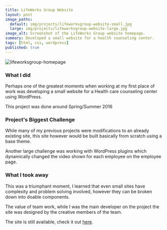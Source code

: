 ```yaml
---
title: LifeWorks Group Website
layout: post
image_paths:
  default: img/projects/lifeworksgroup-website-small.jpg
  large: img/projects/lifeworksgroup-website-large.jpg
image_alt: Screenshot of the LifeWorks Group website homepage.
summary: Developed a small website for a health counseling center.
tags: [html, css, wordpress]
published: true
---
```


![lifeworksgroup-homepage](https://user-images.githubusercontent.com/9139991/61481745-e7aace80-a966-11e9-87bf-da6f9d743769.png)

### What I did

Perhaps one of the greatest moments when working at my first place of work was developing a small website for a Health care counseling center using WordPress.

This project was done around Spring/Summer 2016

### Project's Biggest Challenge

While many of my previous projects were modifications to an already existing site, this site however would be built basically from scratch using a base theme. 

Another large challenge was working with WordPress plugins which dynamically changed the video shown for each employee on the employee page.

### What I took away

This was a triumphant moment, I learned that even small sites have complexity and problem solving involved, however they can be broken down into doable components.

The value of team work, while I was the main developer on the project the site was designed by the creative members of the team.

The site is still available, check it out [here](http://lifeworksgroup.org/).